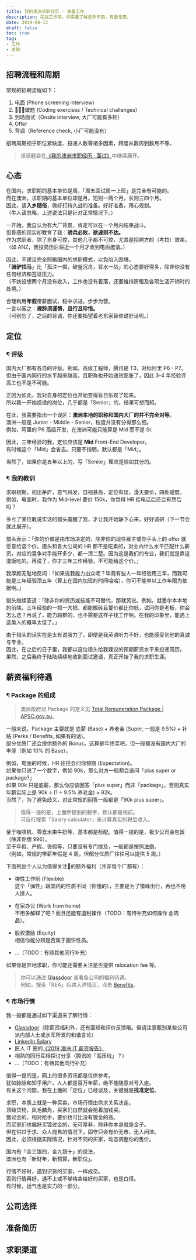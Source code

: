 ```yaml
---
title: 我的澳洲求职经历 · 准备工作
description: 在找工作前，你需要了解更多东西，有备无患。
date: 2019-08-12
draft: false
toc: true
tag:
- 工作
- 求职
---
```


## 招聘流程和周期

常规的招聘流程如下：

1. 电面 (Phone screening interview)
2. 做题 (Coding exercises / Technical challenges)
3. 到场面试（Onsite interview, 大厂可能有多轮）
4. Offer
5. 背调（Reference check, 小厂可能没有）

招聘周期视乎职位紧缺度、投递人数等诸多因素，跨度从数周到数月不等。

> 该话题会在[《我的澳洲求职经历 · 面试》](../3-interviews/index.md)中继续展开。

## 心态

在国内，求职期的基本单位是周，「周五面试周一上班」是完全有可能的。  
而在澳洲，求职期的基本单位却是月。短则一两个月，长则三四个月。  
因此，请**入乡随俗**，做好打持久战的准备。好好准备，用心规划。  
（牛人请忽略，上述说法只是针对正常情况下。）

一开始，我自认为有大厂背景，肯定可以在一个月内结束战斗。  
但骨感的现实却教育了我：**骄兵必败，欲速则不达。**  
作为求职者，除了自身可控，其他几乎都不可控，尤其是招聘方的（考拉）效率。  
（如 ANZ，我投简历后将近一个月才收到电面邀请。）

因此，不建议完全照搬国内的求职模式，以免陷入困境。  
「**骑驴找马**」比「孤注一掷，破釜沉舟，背水一战」的心态要好得多，除非你没有任何经济和签证压力。  
（不妨设想两个月没有收入，工作也没有着落，还要维持房租及各项生活开销时的处境。）

合理利用**年假**带薪面试，稳中求进，步步为营。  
一言以蔽之：**裸辞须谨慎，且行且珍惜。**  
（可别忘了，之后的背调，你还要指望着老东家替你说好话呢。）

## 定位

### ¶ 评级

国内大厂都有各自的评级。例如，高级工程师，腾讯是 T3，对标阿里 P6 - P7。  
但由于国内同行的水平越来越高，且职称也开始通货膨胀了，因此 3-4 年经验评高工也不是不可能。

正因为如此，我对自身的定位也开始变得盲目乐观了起来。  
所以我一开始投递的岗位，几乎都是「Senior」的，结果可想而知。

在此，我需要指出一个误区：**澳洲本地的职称和国内大厂的并不完全对等**。  
澳洲一般是 Junior - Middle - Senior，粒度并没有分得那么细。  
例如，阿里的 P6 高级开发，在澳洲可能只能算是 Mid 而不是 Sr.

因此，三年经验的我，定位应该是 **Mid** Front-End Developer。  
有时候这个「Mid」会省去。只要不指明，默认都是「Mid」。

当然了，如果你是五年以上的，写「Senior」理应是恰如其分的。

### ¶ 我的教训

求职初期，初出茅庐，意气风发，自视甚高，定位有误，漫天要价，四处碰壁。  
例如，电面时，我作为 Mid-level 要价 150k，你觉得 HR 挂电话后还会有然后吗？

多亏了某位敢说实话的猎头震醒了我，才让我开始静下心来，好好调研（下一节会就此展开）。

猎头表示：「你的价值是由市场决定的，除非你的现任雇主或你手头上的 offer 就愿意给这个价。猎头和各大公司的 HR 都不是吃素的，对业内什么水平匹配什么薪资，对应的竞争对手能开多少，都一清二楚。因为这是我们的专业，我们就是靠这混饭吃的。再说了，你才三年工作经验，不可能给这个价。」

我厚颜无耻地反问：「如果说我能力出众呢？毕竟有些人一年经验用三年，而我可能是三年经验顶五年（算上在国内加班的时间哈哈），你可不能单以工作年限为依据啊。」

猎头继续答道：「除非你的资历或技能不可替代，那就另说。例如，就墨尔本本地的前端，三年经验的一抓一大把，都能搬砖且要价都比你低，试问你是老板，你会怎么选？再说了，能力超群的，也不需要这样子找工作啊。在我的印象里，能遇上这类人的概率太低了。」

由于猎头的话实在是太有说服力了，即便是我英语听力不好，也能感受到他的真诚与专业。  
因此，在之后的日子里，我都以这位猎头给我建议的预期薪资水平来投递简历。  
果然，之后我终于陆陆续续地收到面试邀请，真正开始了我的求职生涯。

## 薪资福利待遇

### ¶ Package 的组成

> 澳洲政府对 Package 的定义见 [Total Remuneration Package | APSC.gov.au](https://www.apsc.gov.au/total-remuneration-package)。

一般来说，Package 主要就是 底薪 (Base) + 养老金 (Super, 一般是 9.5%) + 补贴 (Perks / Benefits, 如果有的话)。  
部分优质厂还会提供额外的 Bonus，这算是年终奖吧，但一般都没有国内大厂的丰厚（例如 10% 的 Base）。

例如，电面的时候，HR 往往会问你预期 (Expectation)。  
如果你只说了一个数字，例如 90k，那么对方一般都会追问「plus super or package?」  
如果 90k 只是底薪，那么你应该回答「plus super」而非「package」，否则真实年薪实际上是 90k ÷ (1 + 9.5% 养老金) ≈ 82k。  
当然了，为了避免歧义，对此常规的回答一般都是「90k plus super」。

> 值得一提的是，上面所提到的数字，默认都是税前。  
> 可自行搜索「Salary calculator」来计算真实的税后收入。

至于咖啡机、零食水果牛奶等，基本都是标配。值得一提的是，极少公司会包饭（除非你想 996）。  
至于年假、产假、丧假等，只要没有专门提及，一般都是按照[法例](https://www.fairwork.gov.au/leave)。  
（例如，常规的带薪年假是 4 周，但部分优质厂往往可以提供 5 周。）

下面列出个人认为值得关注的额外福利（并非每个厂都有）：

- 弹性工作制 (Flexible)  
  这个「弹性」跟国内的性质不同（你懂的），主要是为了错峰出行，再也不用人挤人。

- 在家办公 (Work from home)  
  不用多解释了吧？而且还能有退税操作（TODO：有待补充如何操作 @周晶）。

- 股权激励 (Equity)  
  相信你能分辨是否属于画饼性质。

- ...（TODO：有待其他同行补充）

如果你是异地求职，你可能还需要关注是否提供 relocation fee 等。

> 你可以通过 [Glassdoor](https://www.glassdoor.com.au) 查看各公司的福利待遇。  
> 例如，搜索「REA」后进入详情页，点击 [Benefits](https://www.glassdoor.com.au/Benefits/REA-Group-Australia-Benefits-EI_IE324527.0,9_IL.10,19_IN16.htm)。

### ¶ 市场行情

我一般都是通过如下渠道来了解行情：

- [Glassdoor](https://www.glassdoor.com.au)（除薪资福利外，还有面经和评价反馈哦。但请注意甄别某些公司派内部人士或水军所发的和谐言论）
- [LinkedIn Salary](https://www.linkedin.com/salary)
- 匠人 IT 圈的[《2019 澳洲 IT 薪资报告》](https://zhuanlan.zhihu.com/p/64528136)
- 相熟的同行互相探讨分享（腾讯的「高压线」？）
- ...（TODO：有待其他同行补充）

值得一提的是，网上的很多资讯都是仅供参考。  
犹如脉脉和知乎用户，人人都是百万年薪，绝不能随意对号入座。  
有关这个问题，我在上面的「定位」已经谈及，关键就是**找准定位**。

求职，本质上就是一种买卖，市场行情由供求关系决定。  
顶级货物，凤毛麟角，买家们自然就会抢着加钱买。  
镀过金的，相对抢手，要价也可比没有镀金的高。  
而买家们也偏好买镀过金的，无可厚非，除非你本身就是金子。  
但在供过于求、众人抛售的情况下，固守只会有价无市，无人问津。  
因此，必须根据实际情况，针对不同的买家，动态调整你的售价。

国内有「金三银四，金九银十」的说法，  
澳洲也有「新财年，新预算，新职位」。

行情不好时，遇到识货的买家，一样成交。  
否则行情再好，遇不上或不够格卖给好的买家，也是白搭。  
有时候，运气也是实力的一部分。

## 公司选择

## 准备简历

## 求职渠道
